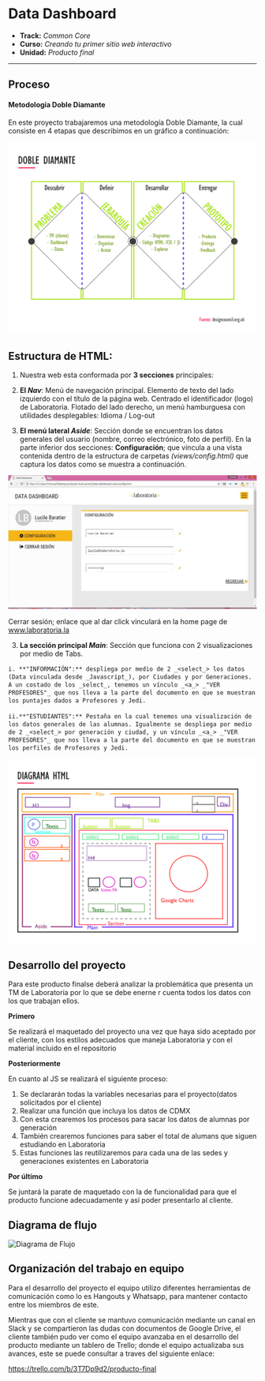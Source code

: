 # Data Dashboard

* **Track:** _Common Core_
* **Curso:** _Creando tu primer sitio web interactivo_
* **Unidad:** _Producto final_

***

## Proceso
#### Metodología Doble Diamante

En este proyecto trabajaremos una metodología Doble Diamante, la cual consiste en 4 etapas que describimos en un gráfico a continuación:

![Proceso metodológico](assets/images/dash-lab-ddiam.jpg)


## Estructura de HTML:

1. Nuestra web esta conformada por **3 secciones** principales:

  1. **El _Nav_**: Menú de navegación principal. Elemento de texto del lado izquierdo con el título de la página web. Centrado el identificador (logo) de Laboratoria. Flotado del lado derecho, un menú hamburguesa con utilidades desplegables: Idioma / Log-out

  2. **El menú lateral _Aside_**: Sección donde se encuentran los datos generales del usuario (nombre, correo electrónico, foto de perfil). En la parte inferior dos secciones: **Configuración**; que vincula a una vista contenida dentro de la estructura de carpetas _(views/config.html)_ que captura los datos como se muestra a continuación.

  ![View Configuración](assets/images/view.JPG)

  Cerrar sesión; enlace que al dar click vinculará en la home page de www.laboratoria.la

  3. **La sección principal _Main_**: Sección que funciona con 2 visualizaciones por medio de Tabs.

    i. **"INFORMACIÓN":** despliega por medio de 2 _<select_> los datos (Data vinculada desde _Javascript_), por Ciudades y por Generaciones.
    A un costado de los _select_, tenemos un vínculo _<a_> _"VER PROFESORES"_ que nos lleva a la parte del documento en que se muestran los puntajes dados a Profesores y Jedi.

    ii.**"ESTUDIANTES":** Pestaña en la cual tenemos una visualización de los datos generales de las alumnas. Igualmente se despliega por medio de 2 _<select_> por generación y ciudad, y un vínculo _<a_> _"VER PROFESORES"_ que nos lleva a la parte del documento en que se muestran los perfiles de Profesores y Jedi.

![Diagrama de Flujo](assets/images/diagrama-html.jpg)

## Desarrollo del proyecto

Para este producto finalse deberá analizar la problemática que presenta un TM de Laboratoria por lo que se debe enerne r cuenta todos los datos con los que trabajan ellos.

**Primero**

Se realizará el maquetado del proyecto una vez que haya sido aceptado por el cliente, con los estilos adecuados que maneja Laboratoria y con el material incluido en el repositorio



**Posteriormente**

En cuanto al JS se realizará el siguiente proceso:

1. Se declararán todas la variables necesarias para el proyecto(datos solicitados por el cliente)
2. Realizar una función que incluya los datos de CDMX
3. Con esta crearemos los procesos para sacar los datos de alumnas por generación
4. También crearemos funciones para saber el total de alumans que siguen estudiando en Laboratoria
5. Estas funciones las reutilizaremos para cada una de las sedes y generaciones existentes en Laboratoria

**Por último**

Se juntará la parate de maquetado con la de funcionalidad para que el producto funcione adecuadamente y así poder presentarlo al cliente.

## Diagrama de flujo

![Diagrama de Flujo](assets/images/diagramaflujo.jpg)

## Organización del trabajo en equipo

Para el desarrollo del proyecto el equipo utilizo diferentes herramientas de comunicación como lo es Hangouts y Whatsapp, para mantener contacto entre los miembros de este.

Mientras que con el cliente se mantuvo comunicación mediante un canal en Slack y se compartieron las dudas con documentos de Google Drive, el cliente también pudo ver como el equipo avanzaba en el desarrollo del producto mediante un tablero de Trello; donde el equipo actualizaba sus avances, este se puede consultar a traves del siguiente enlace:

https://trello.com/b/3T7Dp9d2/producto-final

